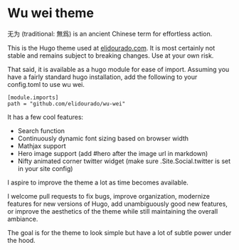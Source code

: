 # Wu wei theme
无为 (traditional: 無爲) is an ancient Chinese term for effortless action.

This is the Hugo theme used at [elidourado.com](https://elidourado.com). It is most certainly not stable and remains subject to breaking changes. Use at your own risk.

That said, it is available as a hugo module for ease of import. Assuming you have a fairly standard hugo installation, add the following to your config.toml to use wu wei.

    [module.imports]
    path = "github.com/elidourado/wu-wei"

It has a few cool features:

* Search function
* Continuously dynamic font sizing based on browser width
* Mathjax support
* Hero image support (add #hero after the image url in markdown)
* Nifty animated corner twitter widget (make sure .Site.Social.twitter is set in your site config)

I aspire to improve the theme a lot as time becomes available.

I welcome pull requests to fix bugs, improve organization, modernize features for new versions of Hugo, add unambiguously good new features, or improve the aesthetics of the theme while still maintaining the overall ambiance.

The goal is for the theme to look simple but have a lot of subtle power under the hood. 